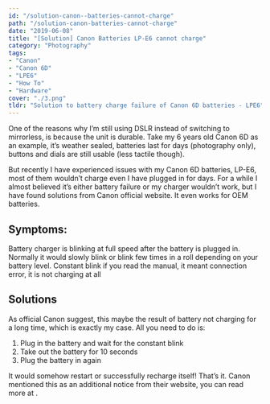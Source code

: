 ```yaml
---
id: "/solution-canon--batteries-cannot-charge"
path: "/solution-canon-batteries-cannot-charge"
date: "2019-06-08"
title: "[Solution] Canon Batteries LP-E6 cannot charge"
category: "Photography"
tags: 
- "Canon"
- "Canon 6D"
- "LPE6"
- "How To"
- "Hardware"
cover: "./3.png"
tldr: "Solution to battery charge failure of Canon 6D batteries - LPE6"
---
```


One of the reasons why I’m still using DSLR instead of switching to mirrorless, is because the unit is durable. Take my 6 years old Canon 6D as an example, it’s weather sealed, batteries last for days (photography only), buttons and dials are still usable (less tactile though).

But recently I have experienced issues with my Canon 6D batteries, LP-E6, most of them wouldn’t charge even I have plugged in for days. For a while I almost believed it’s either battery failure or my charger wouldn’t work, but I have found solutions from Canon official website. It even works for OEM batteries.

## Symptoms:

Battery charger is blinking at full speed after the battery is plugged in. Normally it would slowly blink or blink few times in a roll depending on your battery level. Constant blink if you read the manual, it meant connection error, it is not charging at all

## Solutions

As official Canon suggest, this maybe the result of battery not charging for a long time, which is exactly my case. All you need to do is:

  1. Plug in the battery and wait for the constant blink
  2. Take out the battery for 10 seconds
  3. Plug the battery in again

It would somehow restart or successfully recharge itself! That’s it. Canon mentioned this as an additional notice from their website, you can read more at .

